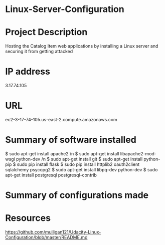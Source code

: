 # Linux-Server-Configuration
# Project Description
Hosting the Catalog Item web applications by installing a Linux server and securing it from getting attacked 

# IP address
3.17.74.105

# URL
ec2-3-17-74-105.us-east-2.compute.amazonaws.com

# Summary of software installed
$ sudo apt-get install apache2 \n
$ sudo apt-get install libapache2-mod-wsgi python-dev /n
$ sudo apt-get install git
$ sudo apt-get install python-pip
$ sudo pip install flask
$ sudo pip install httplib2 oauth2client sqlalchemy psycopg2 
$ sudo apt-get install libpq-dev python-dev
$ sudo apt-get install postgresql postgresql-contrib

# Summary of configurations made

# Resources
https://github.com/mulligan121/Udacity-Linux-Configuration/blob/master/README.md
